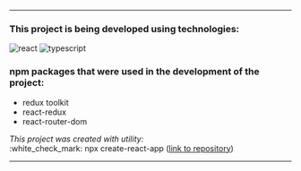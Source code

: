 
___

### This project is being developed using technologies:

![react](https://img.shields.io/badge/React-18.2.0-f98f37)
![typescript](https://img.shields.io/badge/TypeScript-4.9.4-blue)


### npm packages that were used in the development of the project:

* redux toolkit
* react-redux
* react-router-dom

<div><i>This project was created with utility:</i></div>
:white_check_mark: npx create-react-app
(<a href="https://github.com/facebook/create-react-app">link to repository</a>)

---
